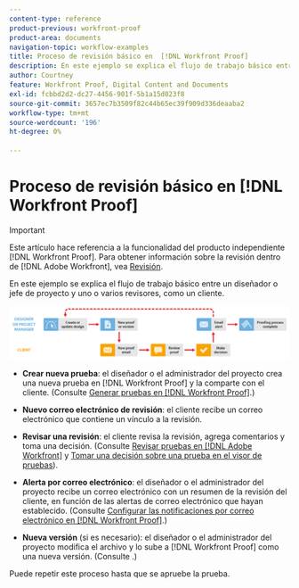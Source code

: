 ```yaml
---
content-type: reference
product-previous: workfront-proof
product-area: documents
navigation-topic: workflow-examples
title: Proceso de revisión básico en  [!DNL Workfront Proof]
description: En este ejemplo se explica el flujo de trabajo básico entre un diseñador o jefe de proyecto y uno o varios revisores, como un cliente.
author: Courtney
feature: Workfront Proof, Digital Content and Documents
exl-id: fcbbd2d2-dc27-4456-901f-5b1a15d023f8
source-git-commit: 3657ec7b3509f82c44b65ec39f909d336deaaba2
workflow-type: tm+mt
source-wordcount: '196'
ht-degree: 0%

---
```


# Proceso de revisión básico en [!DNL Workfront Proof]

>[!IMPORTANT]
>
>Este artículo hace referencia a la funcionalidad del producto independiente [!DNL Workfront Proof]. Para obtener información sobre la revisión dentro de [!DNL Adobe Workfront], vea [Revisión](../../../review-and-approve-work/proofing/proofing.md).

En este ejemplo se explica el flujo de trabajo básico entre un diseñador o jefe de proyecto y uno o varios revisores, como un cliente.

![basic_workflow.png](assets/basic_workflow.png)

* **Crear nueva prueba**: el diseñador o el administrador del proyecto crea una nueva prueba en [!DNL Workfront Proof] y la comparte con el cliente. (Consulte [Generar pruebas en [!DNL Workfront Proof]](../../../workfront-proof/wp-work-proofsfiles/create-proofs-and-files/generate-proofs.md).)

* **Nuevo correo electrónico de revisión**: el cliente recibe un correo electrónico que contiene un vínculo a la revisión.

* **Revisar una revisión**: el cliente revisa la revisión, agrega comentarios y toma una decisión. (Consulte [Revisar pruebas en [!DNL Adobe Workfront]](../../../review-and-approve-work/proofing/reviewing-proofs-within-workfront/review-proofs-in-wf.md) y [Tomar una decisión sobre una prueba en el visor de pruebas](../../../review-and-approve-work/proofing/reviewing-proofs-within-workfront/make-a-decision-on-a-proof/make-decisions-on-proof.md)).

* **Alerta por correo electrónico**: el diseñador o el administrador del proyecto recibe un correo electrónico con un resumen de la revisión del cliente, en función de las alertas de correo electrónico que hayan establecido. (Consulte [Configurar las notificaciones por correo electrónico en [!DNL Workfront Proof]](../../../workfront-proof/wp-emailsntfctns/email-alerts/config-email-notification-settings-wp.md).)

* **Nueva versión** (si es necesario): el diseñador o el administrador del proyecto modifica el archivo y lo sube a [!DNL Workfront Proof] como una nueva versión. (Consulte .)

Puede repetir este proceso hasta que se apruebe la prueba.
